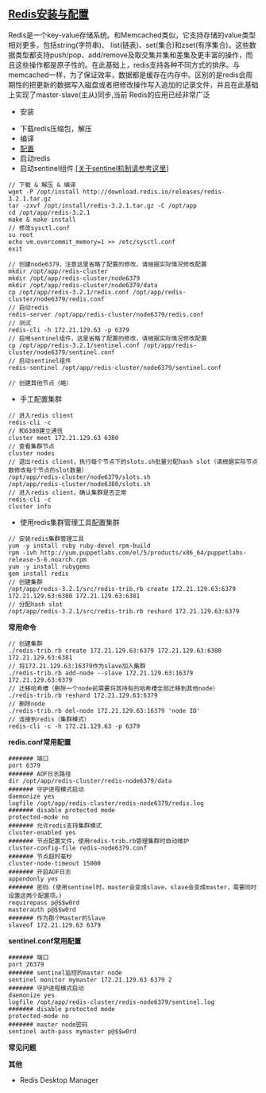 ## [Redis安装与配置](https://github.com/antirez/redis) ##
  Redis是一个key-value存储系统。和Memcached类似，它支持存储的value类型相对更多，包括string(字符串)、 list(链表)、set(集合)和zset(有序集合)。这些数据类型都支持push/pop、add/remove及取交集并集和差集及更丰富的操作，而且这些操作都是原子性的。在此基础上，redis支持各种不同方式的排序。与memcached一样，为了保证效率，数据都是缓存在内存中。区别的是redis会周期性的把更新的数据写入磁盘或者把修改操作写入追加的记录文件，并且在此基础上实现了master-slave(主从)同步,当前 Redis的应用已经非常广泛

- 安装
 * 下载redis压缩包，解压
 * 编译
 * [配置](http://www.cnblogs.com/wenanry/archive/2012/02/26/2368398.html)
 * 启动redis
 * 启动sentinel组件 [[关于sentinel机制请参考这里]](https://segmentfault.com/a/1190000002680804)
```
// 下载 & 解压 & 编译
wget -P /opt/install http://download.redis.io/releases/redis-3.2.1.tar.gz
tar -zxvf /opt/install/redis-3.2.1.tar.gz -C /opt/app
cd /opt/app/redis-3.2.1
make & make install
// 修改sysctl.conf
su root
echo vm.overcommit_memory=1 >> /etc/sysctl.conf
exit

// 创建node6379，注意这里省略了配置的修改，请根据实际情况修改配置
mkdir /opt/app/redis-cluster
mkdir /opt/app/redis-cluster/node6379
mkdir /opt/app/redis-cluster/node6379/data
cp /opt/app/redis-3.2.1/redis.conf /opt/app/redis-cluster/node6379/redis.conf
// 启动redis
redis-server /opt/app/redis-cluster/node6379/redis.conf
// 测试
redis-cli -h 172.21.129.63 -p 6379
// 启用sentinel组件，这里省略了配置的修改，请根据实际情况修改配置
cp /opt/app/redis-3.2.1/sentinel.conf /opt/app/redis-cluster/node6379/sentinel.conf
// 启动sentinel组件
redis-sentinel /opt/app/redis-cluster/node6379/sentinel.conf

// 创建其他节点（略）
```

- 手工配置集群
```
// 进入redis client
redis-cli -c
// 和6380建立通信
cluster meet 172.21.129.63 6380
// 查看集群节点
cluster nodes
// 退出redis client，执行每个节点下的slots.sh批量分配hash slot（请根据实际节点数修改每个节点的slot数量）
/opt/app/redis-cluster/node6379/slots.sh
/opt/app/redis-cluster/node6380/slots.sh
// 进入redis client，确认集群是否正常
redis-cli -c
cluster info
```

-  使用redis集群管理工具配置集群
```
// 安装redis集群管理工具
yum -y install ruby ruby-devel rpm-build
rpm -ivh http://yum.puppetlabs.com/el/5/products/x86_64/puppetlabs-release-5-6.noarch.rpm
yum -y install rubygems
gem install redis
// 创建集群
/opt/app/redis-3.2.1/src/redis-trib.rb create 172.21.129.63:6379 172.21.129.63:6380 172.21.129.63:6381
// 分配hash slot
/opt/app/redis-3.2.1/src/redis-trib.rb reshard 172.21.129.63:6379
```

**常用命令**
```
// 创建集群
./redis-trib.rb create 172.21.129.63:6379 172.21.129.63:6380 172.21.129.63:6381
// 将172.21.129.63:16379作为slave加入集群
./redis-trib.rb add-node --slave 172.21.129.63:16379 172.21.129.63:6379
// 迁移哈希槽（删除一个node前需要将其持有的哈希槽全部迁移到其他node）
./redis-trib.rb reshard 172.21.129.63:6379
// 删除node
./redis-trib.rb del-node 172.21.129.63:16379 'node ID'
// 连接到redis（集群模式）
redis-cli -c -h 172.21.129.63 -p 6379

```

**redis.conf常用配置**
```
####### 端口
port 6379
####### AOF日志路径
dir /opt/app/redis-cluster/redis-node6379/data
####### 守护进程模式启动
daemonize yes
logfile /opt/app/redis-cluster/redis-node6379/redis.log
####### disable protected mode
protected-mode no
####### 允许redis支持集群模式
cluster-enabled yes
####### 节点配置文件，使用redis-trib.rb管理集群时自动维护
cluster-config-file redis-node6379.conf
####### 节点超时毫秒
cluster-node-timeout 15000
####### 开启AOF日志
appendonly yes
####### 密码 (使用sentinel时，master会变成slave，slave会变成master，需要同时设置这两个配置项。)
requirepass p@$$w0rd
masterauth p@$$w0rd
####### 作为那个Master的Slave
slaveof 172.21.129.63 6379
```

**sentinel.conf常用配置**
```
####### 端口
port 26379
####### sentinel监控的master node
sentinel monitor mymaster 172.21.129.63 6379 2
####### 守护进程模式启动
daemonize yes
logfile /opt/app/redis-cluster/redis-node6379/sentinel.log
####### disable protected mode
protected-mode no
####### master node密码
sentinel auth-pass mymaster p@$$w0rd
```

**常见问题**

**其他**
- Redis Desktop Manager